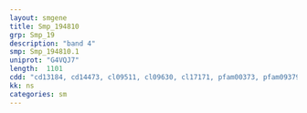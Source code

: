 ```yaml
---
layout: smgene
title: Smp_194810
grp: Smp_19
description: "band 4"
smp: Smp_194810.1
uniprot: "G4VQJ7"
length:  1101
cdd: "cd13184, cd14473, cl09511, cl09630, cl17171, pfam00373, pfam09379, pfam09380, smart00295"
kk: ns
categories: sm
---
```

